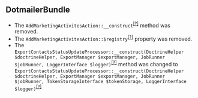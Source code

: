 DotmailerBundle
---------------
* The `AddMarketingActivitesAction::__construct`<sup>[[?]](https://github.com/oroinc/OroCRMDotmailerBundle/tree/2.1.0/Model/Action/AddMarketingActivitesAction.php#L41 "Oro\Bundle\DotmailerBundle\Model\Action\AddMarketingActivitesAction::__construct")</sup> method was removed.
* The `AddMarketingActivitesAction::$registry`<sup>[[?]](https://github.com/oroinc/OroCRMDotmailerBundle/tree/2.1.0/Model/Action/AddMarketingActivitesAction.php#L29 "Oro\Bundle\DotmailerBundle\Model\Action\AddMarketingActivitesAction::$registry")</sup> property was removed.
* The `ExportContactsStatusUpdateProcessor::__construct(DoctrineHelper $doctrineHelper, ExportManager $exportManager, JobRunner $jobRunner, LoggerInterface $logger)`<sup>[[?]](https://github.com/oroinc/OroCRMDotmailerBundle/tree/2.1.0/Async/ExportContactsStatusUpdateProcessor.php#L44 "Oro\Bundle\DotmailerBundle\Async\ExportContactsStatusUpdateProcessor")</sup> method was changed to `ExportContactsStatusUpdateProcessor::__construct(DoctrineHelper $doctrineHelper, ExportManager $exportManager, JobRunner $jobRunner, TokenStorageInterface $tokenStorage, LoggerInterface $logger)`<sup>[[?]](https://github.com/oroinc/OroCRMDotmailerBundle/tree/2.2.0/Async/ExportContactsStatusUpdateProcessor.php#L49 "Oro\Bundle\DotmailerBundle\Async\ExportContactsStatusUpdateProcessor")</sup>

